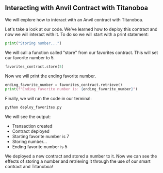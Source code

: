 ## Interacting with Anvil Contract with Titanoboa

We will explore how to interact with an Anvil contract with Titanoboa. 

Let's take a look at our code.  We've learned how to deploy this contract and now we will interact with it.  To do so we will start with a print statement:

```python
print("Storing number...")
```

We will call a function called "store" from our favorites contract. This will set our favorite number to 5.

```python
favorites_contract.store(5)
```

Now we will print the ending favorite number.

```python
ending_favorite_number = favorites_contract.retrieve()
print(f"Ending favorite number is: {ending_favorite_number}")
```

Finally, we will run the code in our terminal:

```bash
python deploy_favorites.py
```

We will see the output:

- Transaction created
- Contract deployed
- Starting favorite number is 7 
- Storing number... 
- Ending favorite number is 5

We deployed a new contract and stored a number to it. Now we can see the effects of storing a number and retrieving it through the use of our smart contract and Titanoboa! 
